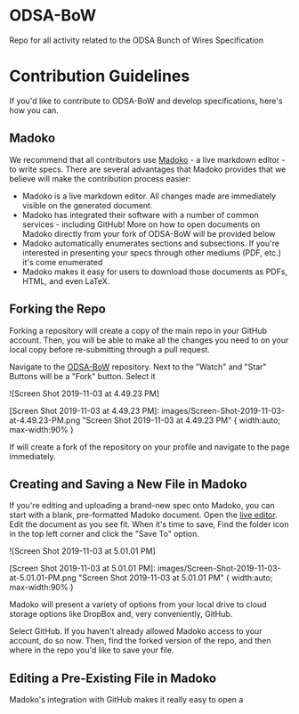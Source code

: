 # ODSA-BoW
Repo for all activity related to the ODSA Bunch of Wires Specification

# Contribution Guidelines
If you'd like to contribute to ODSA-BoW and develop specifications, here's how you can.

## Madoko
We recommend that all contributors use [Madoko](http://madoko.net) - a live markdown editor - to write specs. There are several advantages that Madoko provides that we believe will make the contribution process easier:

* Madoko is a live markdown editor. All changes made are immediately visible on the generated document. 
* Madoko has integrated their software with a number of common services - including GitHub! More on how to open documents on Madoko directly from your fork of ODSA-BoW will be provided below
* Madoko automatically enumerates sections and subsections. If you're interested in presenting your specs through other mediums (PDF, etc.) it's come enumerated
* Madoko makes it easy for users to download those documents as PDFs, HTML, and even LaTeX.

## Forking the Repo
Forking a repository will create a copy of the main repo in your GitHub account. Then, you will be able to make all the changes you need to on your local copy before re-submitting through a pull request. 

Navigate to the [ODSA-BoW](https://github.com/opencomputeproject/ODSA-BoW) repository. Next to the "Watch" and "Star" Buttons will be a "Fork" button. Select it

![Screen Shot 2019-11-03 at 4.49.23 PM]

[Screen Shot 2019-11-03 at 4.49.23 PM]: images/Screen-Shot-2019-11-03-at-4.49.23-PM.png "Screen Shot 2019-11-03 at 4.49.23 PM" { width:auto; max-width:90% }

If will create a fork of the repository on your profile and navigate to the page immediately.

## Creating and Saving a New File in Madoko
If you're editing and uploading a brand-new spec onto Madoko, you can start with a blank, pre-formatted Madoko document. Open the [live editor](https://www.madoko.net/editor.html). Edit the document as you see fit. When it's time to save, Find the folder icon in the top left corner and click the "Save To" option.
 
![Screen Shot 2019-11-03 at 5.01.01 PM]

[Screen Shot 2019-11-03 at 5.01.01 PM]: images/Screen-Shot-2019-11-03-at-5.01.01-PM.png "Screen Shot 2019-11-03 at 5.01.01 PM" { width:auto; max-width:90% }

Madoko will present a variety of options from your local drive to cloud storage options like DropBox and, very conveniently, GitHub.
 

Select GitHub. If you haven't already allowed Madoko access to your account, do so now. Then, find the forked version of the repo, and then where in the repo you'd like to save your file. 

## Editing a Pre-Existing File in Madoko
Madoko's integration with GitHub makes it really easy to open a